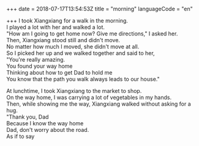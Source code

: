 +++
date = 2018-07-17T13:54:53Z
title = "morning"
languageCode = "en"

+++ 
I took Xiangxiang for a walk in the morning.   
I played a lot with her and walked a lot.   
"How am I going to get home now? Give me directions," I asked her.   
Then, Xiangxiang stood still and didn't move.   
No matter how much I moved, she didn't move at all.   
So I picked her up and we walked together and said to her,   
"You're really amazing.   
You found your way home   
Thinking about how to get Dad to hold me   
You know that the path you walk always leads to our house."   
   
At lunchtime, I took Xiangxiang to the market to shop.   
On the way home, I was carrying a lot of vegetables in my hands.   
Then, while showing me the way, Xiangxiang walked without asking for a hug.   
"Thank you, Dad   
Because I know the way home   
Dad, don't worry about the road.   
As if to say  